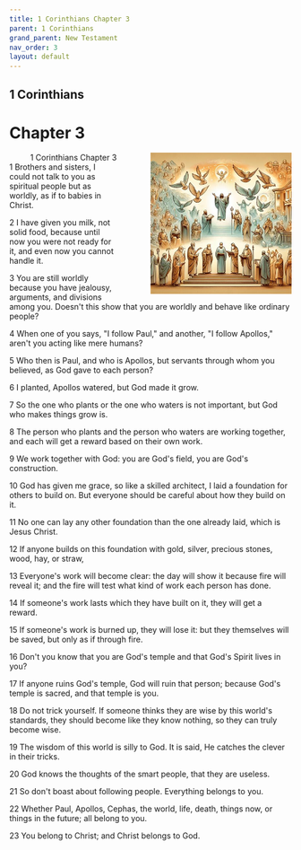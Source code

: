 ```yaml
---
title: 1 Corinthians Chapter 3
parent: 1 Corinthians
grand_parent: New Testament
nav_order: 3
layout: default
---
```


## 1 Corinthians

# Chapter 3

<div style="clear: both; text-align: right;">
    <div style="max-width: 50%; height: auto; float: right; margin: 0 0 10px 10px; padding-left: 10%;">
        <img src="/assets/Image/1 Corinthians/500/3.jpg" alt="1 Corinthians Chapter 3" class="chapter-image">
    </div>
    <figcaption style="font-size: 14px; text-align: right;">1 Corinthians Chapter 3</figcaption>
</div>
1 Brothers and sisters, I could not talk to you as spiritual people but as worldly, as if to babies in Christ.

2 I have given you milk, not solid food, because until now you were not ready for it, and even now you cannot handle it.

3 You are still worldly because you have jealousy, arguments, and divisions among you. Doesn't this show that you are worldly and behave like ordinary people?

4 When one of you says, "I follow Paul," and another, "I follow Apollos," aren't you acting like mere humans?

5 Who then is Paul, and who is Apollos, but servants through whom you believed, as God gave to each person?

6 I planted, Apollos watered, but God made it grow.

7 So the one who plants or the one who waters is not important, but God who makes things grow is.

8 The person who plants and the person who waters are working together, and each will get a reward based on their own work.

9 We work together with God: you are God's field, you are God's construction.

10 God has given me grace, so like a skilled architect, I laid a foundation for others to build on. But everyone should be careful about how they build on it.

11 No one can lay any other foundation than the one already laid, which is Jesus Christ.

12 If anyone builds on this foundation with gold, silver, precious stones, wood, hay, or straw,

13 Everyone's work will become clear: the day will show it because fire will reveal it; and the fire will test what kind of work each person has done.

14 If someone's work lasts which they have built on it, they will get a reward.

15 If someone's work is burned up, they will lose it: but they themselves will be saved, but only as if through fire.

16 Don't you know that you are God's temple and that God's Spirit lives in you?

17 If anyone ruins God's temple, God will ruin that person; because God's temple is sacred, and that temple is you.

18 Do not trick yourself. If someone thinks they are wise by this world's standards, they should become like they know nothing, so they can truly become wise.

19 The wisdom of this world is silly to God. It is said, He catches the clever in their tricks.

20 God knows the thoughts of the smart people, that they are useless.

21 So don't boast about following people. Everything belongs to you.

22 Whether Paul, Apollos, Cephas, the world, life, death, things now, or things in the future; all belong to you.

23 You belong to Christ; and Christ belongs to God.


